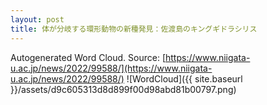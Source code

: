 ```yaml
---
layout: post
title: 体が分岐する環形動物の新種発見：佐渡島のキングギドラシリス
---
```

Autogenerated Word Cloud.
Source\: [https://www.niigata-u.ac.jp/news/2022/99588/](https://www.niigata-u.ac.jp/news/2022/99588/)
![WordCloud]({{ site.baseurl }}/assets/d9c605313d8d899f00d98abd81b00797.png)
